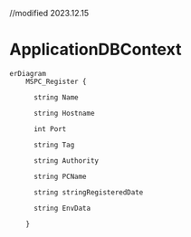 ﻿//modified 2023.12.15



# ApplicationDBContext

```mermaid
erDiagram
    MSPC_Register {
      
      string Name 
      
      string Hostname 
      
      int Port 
      
      string Tag 
      
      string Authority 
      
      string PCName 
      
      string stringRegisteredDate 
      
      string EnvData 
    
    }
```
